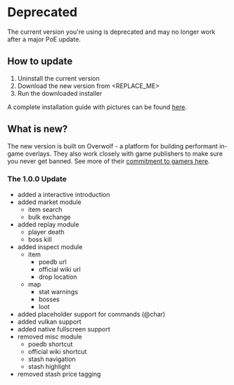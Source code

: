 # Deprecated

The current version you're using is deprecated and may no longer work after a major PoE update.

## How to update

1. Uninstall the current version
2. Download the new version from <REPLACE_ME>
3. Run the downloaded installer

A complete installation guide with pictures can be found [here](INSTALLING.md).

## What is new?

The new version is built on Overwolf - a platform for building performant in-game overlays. They also work closely with game publishers to make sure you never get banned. See more of their [commitment to gamers here](https://www.overwolf.com/our-commitment).

### The 1.0.0 Update

- added a interactive introduction
- added market module
  - item search
  - bulk exchange
- added replay module
  - player death
  - boss kill
- added inspect module
  - item
    - poedb url
    - official wiki url
    - drop location
  - map
    - stat warnings
    - bosses
    - loot
- added placeholder support for commands (@char)
- added vulkan support
- added native fullscreen support
- removed misc module
  - poedb shortcut
  - official wiki shortcut
  - stash navigation
  - stash highlight
- removed stash price tagging